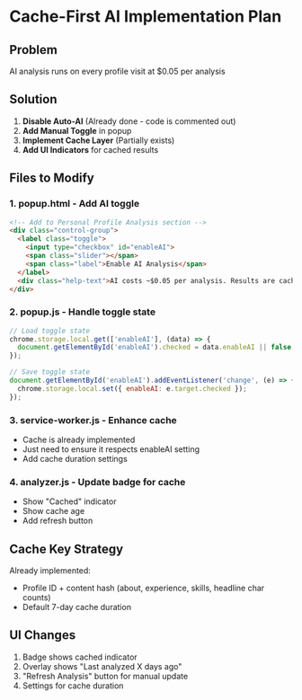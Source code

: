 # Cache-First AI Implementation Plan

## Problem
AI analysis runs on every profile visit at $0.05 per analysis

## Solution
1. **Disable Auto-AI** (Already done - code is commented out)
2. **Add Manual Toggle** in popup
3. **Implement Cache Layer** (Partially exists)
4. **Add UI Indicators** for cached results

## Files to Modify

### 1. popup.html - Add AI toggle
```html
<!-- Add to Personal Profile Analysis section -->
<div class="control-group">
  <label class="toggle">
    <input type="checkbox" id="enableAI">
    <span class="slider"></span>
    <span class="label">Enable AI Analysis</span>
  </label>
  <div class="help-text">AI costs ~$0.05 per analysis. Results are cached.</div>
</div>
```

### 2. popup.js - Handle toggle state
```javascript
// Load toggle state
chrome.storage.local.get(['enableAI'], (data) => {
  document.getElementById('enableAI').checked = data.enableAI || false;
});

// Save toggle state
document.getElementById('enableAI').addEventListener('change', (e) => {
  chrome.storage.local.set({ enableAI: e.target.checked });
});
```

### 3. service-worker.js - Enhance cache
- Cache is already implemented
- Just need to ensure it respects enableAI setting
- Add cache duration settings

### 4. analyzer.js - Update badge for cache
- Show "Cached" indicator
- Show cache age
- Add refresh button

## Cache Key Strategy
Already implemented:
- Profile ID + content hash (about, experience, skills, headline char counts)
- Default 7-day cache duration

## UI Changes
1. Badge shows cached indicator
2. Overlay shows "Last analyzed X days ago"
3. "Refresh Analysis" button for manual update
4. Settings for cache duration
